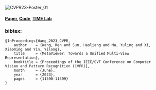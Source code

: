 

![CVPR23-Poster_01](https://github.com/xxLifeLover/MetaViewerProjectPage/assets/85230454/fed8c599-9b40-4084-8f1a-96ed0b993f0d)

#### [Paper](https://arxiv.org/abs/2303.06329), [Code](https://github.com/xxLifeLover/MetaViewer), [TIME Lab](http://time.sdu.edu.cn/index.htm)
### bibtex:
```
@InProceedings{Wang_2023_CVPR,
    author    = {Wang, Ren and Sun, Haoliang and Ma, Yuling and Xi, Xiaoming and Yin, Yilong},
    title     = {MetaViewer: Towards a Unified Multi-View Representation},
    booktitle = {Proceedings of the IEEE/CVF Conference on Computer Vision and Pattern Recognition (CVPR)},
    month     = {June},
    year      = {2023},
    pages     = {11590-11599}
}
```
